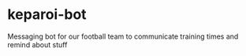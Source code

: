 # keparoi-bot
Messaging bot for our football team to communicate training times and remind about stuff
